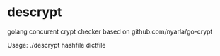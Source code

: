 # descrypt 

 golang concurent crypt checker based on github.com/nyarla/go-crypt

 Usage: ./descrypt hashfile dictfile
